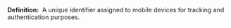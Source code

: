 **Definition:** 
 A unique identifier assigned to mobile devices for tracking and authentication purposes.